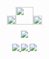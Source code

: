  <p align="center">
<img height="20" src="https://64.media.tumblr.com/442a6090687d2227a57cf146053c5710/efd3f63b34629403-e8/s2048x3072/d83099c1888fcd7653dae24346a81b9d2d74d1b8.pnj"><img height="40" src="https://64.media.tumblr.com/9f8afdbdc41787fe254a77823d73baaf/3ff93314ac768d70-2d/s2048x3072/1ef80858e32d6165ceee98d73933efd04950a4c0.pnj"><img height="20" src="https://64.media.tumblr.com/442a6090687d2227a57cf146053c5710/efd3f63b34629403-e8/s2048x3072/d83099c1888fcd7653dae24346a81b9d2d74d1b8.pnj">
<p align="center">
<img src="https://i.pinimg.com/originals/19/39/41/19394175ada0a4690cc5f1b189337f17.gif"> 
<div align="center">

 <a href="https://rentry.co/yorukaminn/"><img src="https://64.media.tumblr.com/44ba5bcbf50f0ccee869203d14dcb01e/1f70b52391bf3126-57/s75x75_c1/395aba63c700eb5ae05d7fe11cdf0256af58b84a.gifv"> 
  <img src="https://64.media.tumblr.com/30b82c8fc1d26446a62b343fa4c5e236/334a52adf4ce2435-6d/s75x75_c1/a27d13b8656f644118dca39d7ae822ebdbe8c49e.gifv">   <a href="https://open.spotify.com/playlist/3Dj57afeCbI5Z2FUNxQFj8"><img src="https://64.media.tumblr.com/3ceec79a39a27cfd002970070c26ea74/1f70b52391bf3126-3c/s75x75_c1/cd703b745ea80a75952303bbab151c6d5c748224.gifv">
